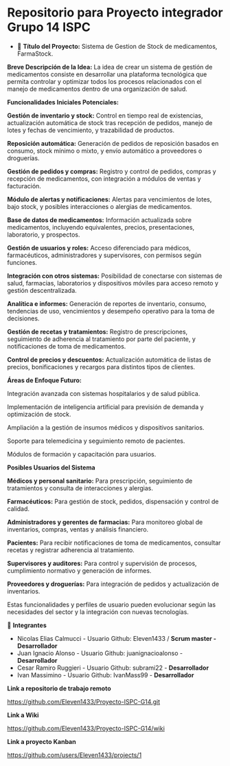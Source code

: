 ﻿# Repositorio para Proyecto integrador Grupo 14 ISPC

- 👀 **Título del Proyecto:** Sistema de Gestion de Stock de medicamentos, FarmaStock.

**Breve Descripción de la Idea:** La idea de crear un sistema de gestión de medicamentos consiste en desarrollar una plataforma tecnológica que permita controlar y optimizar todos los procesos relacionados con el manejo de medicamentos dentro de una organización de salud. 

**Funcionalidades Iniciales Potenciales:**

**Gestión de inventario y stock:** Control en tiempo real de existencias, actualización automática de stock tras recepción de pedidos, manejo de lotes y fechas de vencimiento, y trazabilidad de productos.

**Reposición automática:** Generación de pedidos de reposición basados en consumo, stock mínimo o mixto, y envío automático a proveedores o droguerías.

**Gestión de pedidos y compras:** Registro y control de pedidos, compras y recepción de medicamentos, con integración a módulos de ventas y facturación.

**Módulo de alertas y notificaciones:** Alertas para vencimientos de lotes, bajo stock, y posibles interacciones o alergias de medicamentos.

**Base de datos de medicamentos:** Información actualizada sobre medicamentos, incluyendo equivalentes, precios, presentaciones, laboratorio, y prospectos.

**Gestión de usuarios y roles:** Acceso diferenciado para médicos, farmacéuticos, administradores y supervisores, con permisos según funciones.

**Integración con otros sistemas:** Posibilidad de conectarse con sistemas de salud, farmacias, laboratorios y dispositivos móviles para acceso remoto y gestión descentralizada.

**Analítica e informes:** Generación de reportes de inventario, consumo, tendencias de uso, vencimientos y desempeño operativo para la toma de decisiones.

**Gestión de recetas y tratamientos:** Registro de prescripciones, seguimiento de adherencia al tratamiento por parte del paciente, y notificaciones de toma de medicamentos.

**Control de precios y descuentos:** Actualización automática de listas de precios, bonificaciones y recargos para distintos tipos de clientes.

**Áreas de Enfoque Futuro:**

Integración avanzada con sistemas hospitalarios y de salud pública.

Implementación de inteligencia artificial para previsión de demanda y optimización de stock.

Ampliación a la gestión de insumos médicos y dispositivos sanitarios.

Soporte para telemedicina y seguimiento remoto de pacientes.

Módulos de formación y capacitación para usuarios.

**Posibles Usuarios del Sistema**

**Médicos y personal sanitario:** Para prescripción, seguimiento de tratamientos y consulta de interacciones y alergias.

**Farmacéuticos:** Para gestión de stock, pedidos, dispensación y control de calidad.

**Administradores y gerentes de farmacias:** Para monitoreo global de inventarios, compras, ventas y análisis financiero.

**Pacientes:** Para recibir notificaciones de toma de medicamentos, consultar recetas y registrar adherencia al tratamiento.

**Supervisores y auditores:** Para control y supervisión de procesos, cumplimiento normativo y generación de informes.

**Proveedores y droguerías:** Para integración de pedidos y actualización de inventarios.

Estas funcionalidades y perfiles de usuario pueden evolucionar según las necesidades del sector y la integración con nuevas tecnologías.

👀 **Integrantes**

* Nicolas Elias Calmucci - Usuario Github: Eleven1433 / **Scrum master - Desarrollador**
* Juan Ignacio Alonso -  Usuario Github: juanignacioalonso - **Desarrollador**
* Cesar Ramiro Ruggieri	 - Usuario Github: subrami22 - **Desarrollador**
* Ivan Massimino - Usuario Github: IvanMass99 - **Desarrollador**



**Link a repositorio de trabajo remoto**

https://github.com/Eleven1433/Proyecto-ISPC-G14.git


**Link a Wiki**

https://github.com/Eleven1433/Proyecto-ISPC-G14/wiki

**Link a proyecto Kanban**

https://github.com/users/Eleven1433/projects/1



